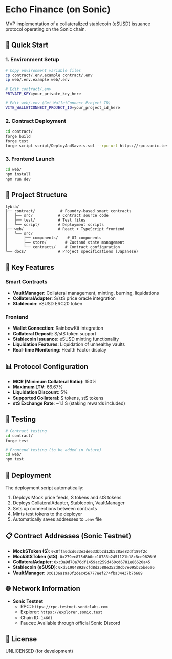 # Echo Finance (on Sonic)

MVP implementation of a collateralized stablecoin (eSUSD) issuance protocol operating on the Sonic chain.

## 🚀 Quick Start

### 1. Environment Setup

```bash
# Copy environment variable files
cp contract/.env.example contract/.env
cp web/.env.example web/.env

# Edit contract/.env
PRIVATE_KEY=your_private_key_here

# Edit web/.env (Get WalletConnect Project ID)
VITE_WALLETCONNECT_PROJECT_ID=your_project_id_here
```

### 2. Contract Deployment

```bash
cd contract/
forge build
forge test
forge script script/DeployAndSave.s.sol --rpc-url https://rpc.sonic.test --broadcast
```

### 3. Frontend Launch

```bash
cd web/
npm install
npm run dev
```

## 📁 Project Structure

```
lybra/
├── contract/           # Foundry-based smart contracts
│   ├── src/           # Contract source code
│   ├── test/          # Test files
│   └── script/        # Deployment scripts
├── web/               # React + TypeScript frontend
│   └── src/
│       ├── components/    # UI components
│       ├── store/        # Zustand state management
│       └── contracts/    # Contract configuration
└── docs/              # Project specifications (Japanese)
```

## 🔧 Key Features

### Smart Contracts
- **VaultManager**: Collateral management, minting, burning, liquidations
- **CollateralAdapter**: S/stS price oracle integration
- **Stablecoin**: eSUSD ERC20 token

### Frontend
- **Wallet Connection**: RainbowKit integration
- **Collateral Deposit**: S/stS token support
- **Stablecoin Issuance**: eSUSD minting functionality
- **Liquidation Features**: Liquidation of unhealthy vaults
- **Real-time Monitoring**: Health Factor display

## 📊 Protocol Configuration

- **MCR (Minimum Collateral Ratio)**: 150%
- **Maximum LTV**: 66.67%
- **Liquidation Discount**: 5%
- **Supported Collateral**: S tokens, stS tokens
- **stS Exchange Rate**: ~1.1 S (staking rewards included)

## 🧪 Testing

```bash
# Contract testing
cd contract/
forge test

# Frontend testing (to be added in future)
cd web/
npm test
```

## 🚢 Deployment

The deployment script automatically:
1. Deploys Mock price feeds, S tokens and stS tokens
2. Deploys CollateralAdapter, Stablecoin, VaultManager
3. Sets up connections between contracts
4. Mints test tokens to the deployer
5. Automatically saves addresses to `.env` file

## 📋 Contract Addresses (Sonic Testnet)

- **MockSToken (S)**: `0x8ffa6dcd633e3de633bb2d12b528ae82df189f2c`
- **MockStSToken (stS)**: `0x279ec875d8b0cc18783b2451121b18c8ce9626f6`
- **CollateralAdapter**: `0xc3a9d70a76df1459ac259d460cd6781e86620a45`
- **Stablecoin (eSUSD)**: `0xd519048928cfd8d2588e352d0cb7e095b25be6a6`
- **VaultManager**: `0x6136a19a0f2dec456777eef274fba34437b7b689`

## 🌐 Network Information

- **Sonic Testnet**
  - RPC: `https://rpc.testnet.soniclabs.com`
  - Explorer: `https://explorer.sonic.test`
  - Chain ID: `14601`
  - Faucet: Available through official Sonic Discord

## 📝 License

UNLICENSED (for development)